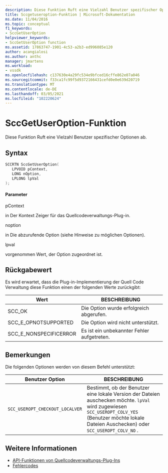 ```yaml
---
description: Diese Funktion Ruft eine Vielzahl Benutzer spezifischer Optionen ab.
title: Sccgetuseroption-Funktion | Microsoft-Dokumentation
ms.date: 11/04/2016
ms.topic: conceptual
f1_keywords:
- SccGetUserOption
helpviewer_keywords:
- SccGetUserOption function
ms.assetid: 17863747-1901-4c53-a2b3-ed996085e120
author: acangialosi
ms.author: anthc
manager: jmartens
ms.workload:
- vssdk
ms.openlocfilehash: c137630e4a29fc534e9bfced16cffe862e07a046
ms.sourcegitcommit: f33ca1fc99f5d9372166431cefd0e0e639d20719
ms.translationtype: MT
ms.contentlocale: de-DE
ms.lasthandoff: 03/05/2021
ms.locfileid: "102220624"
---
```

# <a name="sccgetuseroption-function"></a>SccGetUserOption-Funktion
Diese Funktion Ruft eine Vielzahl Benutzer spezifischer Optionen ab.

## <a name="syntax"></a>Syntax

```cpp
SCCRTN SccGetUserOption(
   LPVOID pContext,
   LONG nOption,
   LPLONG lpVal
);
```

#### <a name="parameters"></a>Parameter
 pContext

in Der Kontext Zeiger für das Quellcodeverwaltungs-Plug-in.

 noption

in Die abzurufende Option (siehe Hinweise zu möglichen Optionen).

 lpval

vorgenommen Wert, der Option zugeordnet ist.

## <a name="return-value"></a>Rückgabewert
 Es wird erwartet, dass die Plug-in-Implementierung der Quell Code Verwaltung diese Funktion einen der folgenden Werte zurückgibt:

|Wert|BESCHREIBUNG|
|-----------|-----------------|
|SCC_OK|Die Option wurde erfolgreich abgerufen.|
|SCC_E_OPNOTSUPPORTED|Die Option wird nicht unterstützt.|
|SCC_E_NONSPECIFICERROR|Es ist ein unbekannter Fehler aufgetreten.|

## <a name="remarks"></a>Bemerkungen
 Die folgenden Optionen werden von diesem Befehl unterstützt:

|Benutzer Option|BESCHREIBUNG|
|-----------------|-----------------|
|`SCC_USEROPT_CHECKOUT_LOCALVER`|Bestimmt, ob der Benutzer eine lokale Version der Dateien auschecken möchte. `lpVal` wird zugewiesen `SCC_USEROPT_COLV_YES` (Benutzer möchte lokale Dateien Auschecken) oder `SCC_USEROPT_COLV_NO` .|

## <a name="see-also"></a>Weitere Informationen
- [API-Funktionen von Quellcodeverwaltungs-Plug-Ins](../extensibility/source-control-plug-in-api-functions.md)
- [Fehlercodes](../extensibility/error-codes.md)
